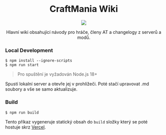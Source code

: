 <br />
<p align="center">
      <h1 align="center">CraftMania Wiki</h1>
</p>
<p align="center">
  <img src="https://therealsujitk-vercel-badge.vercel.app/?app=wiki-fic9mwj2a-craftmania&style=for-the-badge" />
</p>
<p align="center">
    Hlavní wiki obsahující návody pro hráče, členy AT a changelogy z serverů a modů.
</p>


### Local Development

```
$ npm install --ignore-scripts
$ npm run start
```

> Pro spuštění je vyžadován Node.js 18+

Spustí lokalní server a otevře jej v prohlížeči. Poté stačí upravovat .md soubory a vše se samo aktualizuje.

### Build

```
$ npm run build
```

Tento příkaz vygeneruje statický obsah do `build` složky který se poté hostuje skrz [Vercel](https://vercel.com/).
